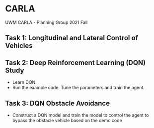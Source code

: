 # CARLA
UWM CARLA - Planning Group 2021 Fall
## Task 1: Longitudinal and Lateral Control of Vehicles


## Task 2: Deep Reinforcement Learning (DQN) Study
- Learn DQN.
- Run the example code. Tune the parameters and train the agent.

## Task 3: DQN Obstacle Avoidance
- Construct a DQN model and train the model to control the agent to bypass the obstacle vehicle based on the demo code